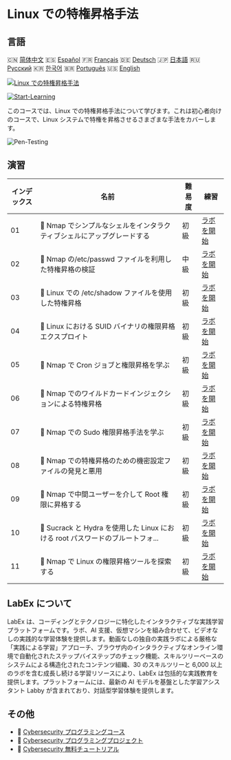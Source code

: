 # Linux での特権昇格手法

## 言語

🇨🇳 [简体中文](README_zh.md) 🇪🇸 [Español](README_es.md) 🇫🇷 [Français](README_fr.md) 🇩🇪 [Deutsch](README_de.md) 🇯🇵 [日本語](README_ja.md) 🇷🇺 [Русский](README_ru.md) 🇰🇷 [한국어](README_ko.md) 🇧🇷 [Português](README_pt.md) 🇺🇸 [English](README.md) 

[![Linux での特権昇格手法](https://cover-creator.labex.io/privilege-escalation-techniques-on-linux.png?lang=ja)](https://labex.io/ja/courses/privilege-escalation-techniques-on-linux)

[![Start-Learning](https://img.shields.io/badge/Start-Learning-whitesmoke?style=for-the-badge)](https://labex.io/ja/courses/privilege-escalation-techniques-on-linux)

このコースでは、Linux での特権昇格手法について学びます。これは初心者向けのコースで、Linux システムで特権を昇格させるさまざまな手法をカバーします。

![Pen-Testing](https://img.shields.io/badge/Pen-Testing-whitesmoke?style=for-the-badge&logo=pen-testing)


## 演習

|   インデックス | 名前                                                                            | 難易度   | 練習                                                                                                                                                   |
|----------------|---------------------------------------------------------------------------------|----------|--------------------------------------------------------------------------------------------------------------------------------------------------------|
|             01 | 📖  Nmap でシンプルなシェルをインタラクティブシェルにアップグレードする         | 初級     | <a target='_blank' href='https://labex.io/ja/tutorials/upgrade-simple-shell-to-interactive-shell-in-nmap-416148'>ラボを開始</a>                        |
|             02 | 📖  Nmap の/etc/passwd ファイルを利用した特権昇格の検証                         | 中級     | <a target='_blank' href='https://labex.io/ja/tutorials/explore-privilege-escalation-via-etc-passwd-file-in-nmap-416141'>ラボを開始</a>                 |
|             03 | 📖  Linux での /etc/shadow ファイルを使用した特権昇格                           | 初級     | <a target='_blank' href='https://labex.io/ja/tutorials/escalate-privileges-using-etc-shadow-file-in-linux-416142'>ラボを開始</a>                       |
|             04 | 📖  Linux における SUID バイナリの権限昇格エクスプロイト                        | 初級     | <a target='_blank' href='https://labex.io/ja/tutorials/nmap-exploit-suid-binaries-for-privilege-escalation-in-linux-416147'>ラボを開始</a>             |
|             05 | 📖  Nmap で Cron ジョブと権限昇格を学ぶ                                         | 初級     | <a target='_blank' href='https://labex.io/ja/tutorials/learn-cron-jobs-and-privilege-escalation-in-nmap-416140'>ラボを開始</a>                         |
|             06 | 📖  Nmap でのワイルドカードインジェクションによる特権昇格                       | 初級     | <a target='_blank' href='https://labex.io/ja/tutorials/perform-wildcard-injection-in-nmap-for-privilege-escalation-416144'>ラボを開始</a>              |
|             07 | 📖  Nmap での Sudo 権限昇格手法を学ぶ                                           | 初級     | <a target='_blank' href='https://labex.io/ja/tutorials/learn-sudo-privilege-escalation-methods-in-nmap-416145'>ラボを開始</a>                          |
|             08 | 📖  Nmap での特権昇格のための機密設定ファイルの発見と悪用                       | 初級     | <a target='_blank' href='https://labex.io/ja/tutorials/find-and-exploit-sensitive-config-files-for-privilege-escalation-in-nmap-416138'>ラボを開始</a> |
|             09 | 📖  Nmap で中間ユーザーを介して Root 権限に昇格する                             | 初級     | <a target='_blank' href='https://labex.io/ja/tutorials/nmap-escalate-privileges-to-root-via-intermediate-user-in-nmap-416146'>ラボを開始</a>           |
|             10 | 📖  Sucrack と Hydra を使用した Linux における root パスワードのブルートフォ... | 初級     | <a target='_blank' href='https://labex.io/ja/tutorials/brute-force-root-password-in-linux-with-sucrack-and-hydra-416139'>ラボを開始</a>                |
|             11 | 📖  Nmap で Linux の権限昇格ツールを探索する                                    | 初級     | <a target='_blank' href='https://labex.io/ja/tutorials/explore-linux-privilege-escalation-tools-in-nmap-416143'>ラボを開始</a>                         |

## LabEx について

LabEx は、コーディングとテクノロジーに特化したインタラクティブな実践学習プラットフォームです。ラボ、AI 支援、仮想マシンを組み合わせて、ビデオなしの実践的な学習体験を提供します。動画なしの独自の実践ラボによる厳格な「実践による学習」アプローチ、ブラウザ内のインタラクティブなオンライン環境で自動化されたステップバイステップのチェック機能、スキルツリーベースのシステムによる構造化されたコンテンツ組織、30 のスキルツリーと 6,000 以上のラボを含む成長し続ける学習リソースにより、LabEx は包括的な実践教育を提供します。プラットフォームには、最新の AI モデルを基盤とした学習アシスタント Labby が含まれており、対話型学習体験を提供します。

## その他

- 🔗 [Cybersecurity プログラミングコース](https://github.com/labex-labs/awesome-programming-courses)
- 🔗 [Cybersecurity プログラミングプロジェクト](https://github.com/labex-labs/awesome-programming-projects)
- 🔗 [Cybersecurity 無料チュートリアル](https://github.com/labex-labs/cybersecurity-free-tutorials)

